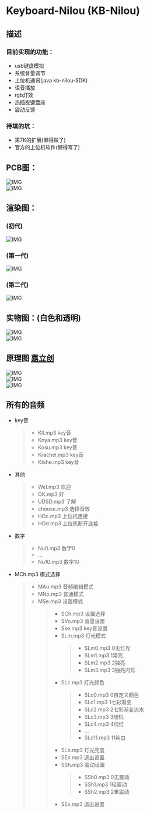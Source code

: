 # Keyboard-Nilou  (KB-Nilou)
 
## 描述  
### 目前实现的功能：  
* usb键盘模拟  
* 系统音量调节  
* 上位机通讯(java kb-nilou-SDK)  
* 语音播放  
* rgb灯效  
* 热插拔键盘座  
* 震动反馈  

### 待填的坑：
* 第7K的扩展(懒得做了)  
* 官方的上位机软件(懒得写了)  
 

## PCB图：  
 ![IMG](/img/pcb-1.jpg)  
 ![IMG](/img/pcb-2.jpg)  

 

## 渲染图：  

### (初代)  
 ![IMG](/img/v1-1.png)  

### (第一代)  
 ![IMG](/img/v1.1-1.png)  
 

### (第二代)  
 ![IMG](/img/v2-1.png)  
 

## 实物图：(白色和透明)  
 ![IMG](/img/IMG_20230309_190019.jpg)  
 ![IMG](/img/IMG_20230309_190137.jpg)  

## 原理图 [嘉立创](https://oshwhub.com/zedo_cn/jian-pan-wai-she)
 ![IMG](/img/pcb-3.png)  
 ![IMG](/img/pcb-4.png)  
 ![IMG](/img/pcb-5.png)  


## 所有的音频


* key音
    > * Kll.mp3  key音
    > * Knya.mp3  key音
    > * Kosu.mp3  key音
    > * Krachel.mp3  key音
    > * Ktshe.mp3  key音
* 其他
    > * Wel.mp3  欢迎
    > * OK.mp3  好
    > * UDSD.mp3  了解
    > * choose.mp3  选择音效
    > * HOc.mp3  上位机连接
    > * HOd.mp3  上位机断开连接
* 数字
    > * Nu0.mp3  数字0
    > * ...
    > * Nu10.mp3  数字10
* MCh.mp3  模式选择
    > * MAu.mp3  音频编辑模式
    > * MNo.mp3  普通模式
    > * MSe.mp3  设置模式
    >   > * SCh.mp3  设置选择
    >   > * SVo.mp3  音量设置
    >   > * Ske.mp3  key音设置
    >   > * SLm.mp3  灯光模式
    >   >   > * SLm0.mp3  0无灯光
    >   >   > * SLm1.mp3  1常亮
    >   >   > * SLm2.mp3  2独亮
    >   >   > * SLm3.mp3  3独亮闪烁
    >   > * SLc.mp3  灯光颜色
    >   >   > * SLc0.mp3  0自定义颜色
    >   >   > * SLc1.mp3  1七彩渐变
    >   >   > * SLc2.mp3  2七彩渐变流水
    >   >   > * SLc3.mp3  3随机
    >   >   > * SLc4.mp3  4纯红
    >   >   > * ...
    >   >   > * SLc11.mp3  11纯白
    >   > * SLb.mp3  灯光亮度
    >   > * SEx.mp3  退出设置
    >   > * SSh.mp3  震动设置
    >   >   > * SSh0.mp3  0无震动
    >   >   > * SSh1.mp3  1轻震动
    >   >   > * SSh2.mp3  2重震动
    >   > * SEx.mp3  退出设置


